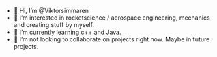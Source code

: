 - 👋 Hi, I’m @Viktorsimmaren
- 👀 I’m interested in rocketscience /  aerospace engineering, mechanics and creating stuff by myself.
- 🌱 I’m currently learning c++ and Java.
- 💞️ I’m not looking to collaborate on projects right now. Maybe in future projects.

<!---
Viktorsimmaren/Viktorsimmaren is a ✨ special ✨ repository because its `README.md` (this file) appears on your GitHub profile.
You can click the Preview link to take a look at your changes.
--->
